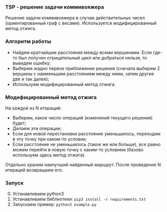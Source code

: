 ### TSP - решение задачи коммивояжера

Решение задачи коммивояжера в случае действительных чисел (ориентированный граф с весами). Используется модифицированный метод отжига.

### Алгоритм работы

- Найдем кратчайшие расстояния между всеми вершинами. Если где-то был получен отрицательный цикл или добраться нельзя, то выведем ошибку;
- Выберем жадно первое приближение решения (сначала выберем 2 вершины с наименьшим расстоянием между ними, затем другие две и так далее);
- Используем модифицированный метод отжига.

### Модифицированный метод отжига

На каждой из N итераций:
- Выберем, какое число операций (изменений текущего решения) будет;
- Делаем эти операции;
- Если для новой перестановки расстояние уменьшилось, переходим в эту точку при каком-то условии;
- Если расстояние не уменьшилось (такое же или больше), все равно можем перейти в новую точку с каким-то условием (базово используем здесь метод отжига).

Отдельно храним наилучший найденный маршрут. После проведения N итераций возвращаем его.

### Запуск

0. Устанавливаем python3
1. Устанавливаем библиотеки: `pip3 install -r requirements.txt`
2. Запускаем пример: `python3 example.py`
